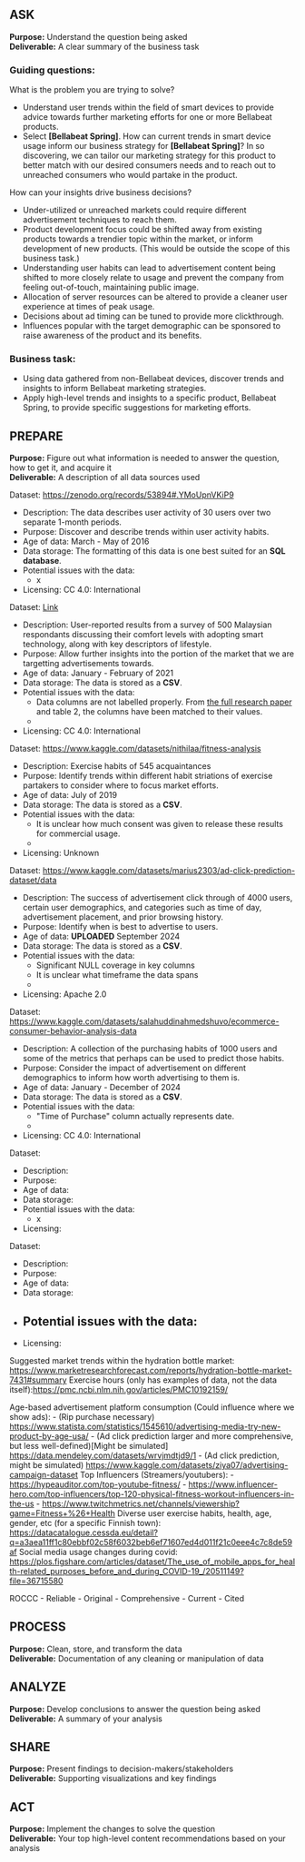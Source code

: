   ## ASK 
**Purpose:** Understand the question being asked \
**Deliverable:** A clear summary of the business task

### Guiding questions:
What is the problem you are trying to solve?
 - Understand user trends within the field of smart devices to provide advice towards further marketing efforts for one or more Bellabeat products.
 - Select **[Bellabeat Spring]**.  How can current trends in smart device usage inform our business strategy for **[Bellabeat Spring]**?  In so discovering, we can tailor our marketing strategy for this product to better match with our desired consumers needs and to reach out to unreached consumers who would partake in the product.

How can your insights drive business decisions?
 - Under-utilized or unreached markets could require different advertisement techniques to reach them.
 - Product development focus could be shifted away from existing products towards a trendier topic within the market, or inform development of new products. (This would be outside the scope of this business task.)
 - Understanding user habits can lead to advertisement content being shifted to more closely relate to usage and prevent the company from feeling out-of-touch, maintaining public image.
 - Allocation of server resources can be altered to provide a cleaner user experience at times of peak usage.
 - Decisions about ad timing can be tuned to provide more clickthrough.
 - Influences popular with the target demographic can be sponsored to raise awareness of the product and its benefits.


### Business task:
 - Using data gathered from non-Bellabeat devices, discover trends and insights to inform Bellabeat marketing strategies.
 - Apply high-level trends and insights to a specific product, Bellabeat Spring, to provide specific suggestions for marketing efforts.


## PREPARE
**Purpose:** Figure out what information is needed to answer the question, how to get it, and acquire it \
**Deliverable:** A description of all data sources used

Dataset: https://zenodo.org/records/53894#.YMoUpnVKiP9
- Description: The data describes user activity of 30 users over two separate 1-month periods.
- Purpose: Discover and describe trends within user activity habits.
- Age of data: March - May of 2016
- Data storage: The formatting of this data is one best suited for an **SQL database**.
- Potential issues with the data:
  - x
- Licensing: CC 4.0: International

Dataset: [Link](https://figshare.com/articles/dataset/Data_Sheet_1_Exploring_the_smart_wearable_payment_device_adoption_intention_Using_the_symmetrical_and_asymmetrical_analysis_methods_CSV/20963635/1?file=37250668)
- Description: User-reported results from a survey of 500 Malaysian respondants discussing their comfort levels with adopting smart technology, along with key descriptors of lifestyle.
- Purpose: Allow further insights into the portion of the market that we are targetting advertisements towards.
- Age of data: January - February of 2021
- Data storage: The data is stored as a **CSV**.
- Potential issues with the data:
  - Data columns are not labelled properly.  From [the full research paper](https://www.frontiersin.org/journals/psychology/articles/10.3389/fpsyg.2022.863544/full) and table 2, the columns have been matched to their values.
  - 
- Licensing: CC 4.0: International

Dataset: https://www.kaggle.com/datasets/nithilaa/fitness-analysis
- Description: Exercise habits of 545 acquaintances
- Purpose: Identify trends within different habit striations of exercise partakers to consider where to focus market efforts.
- Age of data: July of 2019
- Data storage: The data is stored as a **CSV**.
- Potential issues with the data:
  - It is unclear how much consent was given to release these results for commercial usage.
  - 
- Licensing: Unknown

Dataset: https://www.kaggle.com/datasets/marius2303/ad-click-prediction-dataset/data
- Description: The success of advertisement click through of 4000 users, certain user demographics, and categories such as time of day, advertisement placement, and prior browsing history.
- Purpose: Identify when is best to advertise to users.
- Age of data: **UPLOADED** September 2024
- Data storage: The data is stored as a **CSV**.
- Potential issues with the data:
  - Significant NULL coverage in key columns
  - It is unclear what timeframe the data spans
  - 
- Licensing: Apache 2.0

Dataset: https://www.kaggle.com/datasets/salahuddinahmedshuvo/ecommerce-consumer-behavior-analysis-data
- Description: A collection of the purchasing habits of 1000 users and some of the metrics that perhaps can be used to predict those habits.  
- Purpose: Consider the impact of advertisement on different demographics to inform how worth advertising to them is.
- Age of data: January - December of 2024
- Data storage: The data is stored as a **CSV**.
- Potential issues with the data:
  - "Time of Purchase" column actually represents date.
  - 
- Licensing: CC 4.0: International

Dataset: 
- Description:
- Purpose:
- Age of data:
- Data storage:
- Potential issues with the data:
  - x
- Licensing: 

Dataset: 
- Description:
- Purpose:
- Age of data:
- Data storage:
- Potential issues with the data:
  - 
- Licensing: 

Suggested market trends within the hydration bottle market: https://www.marketresearchforecast.com/reports/hydration-bottle-market-7431#summary
Exercise hours (only has examples of data, not the data itself):https://pmc.ncbi.nlm.nih.gov/articles/PMC10192159/


Age-based advertisement platform consumption (Could influence where we show ads): 
                                     - (Rip purchase necessary) https://www.statista.com/statistics/1545610/advertising-media-try-new-product-by-age-usa/
                                     - (Ad click prediction larger and more comprehensive, but less well-defined)[Might be simulated] https://data.mendeley.com/datasets/wrvjmdtjd9/1
                                     - (Ad click prediction, might be simulated) https://www.kaggle.com/datasets/ziya07/advertising-campaign-dataset
Top Influencers (Streamers/youtubers): 
                                     - https://hypeauditor.com/top-youtube-fitness/
                                     - https://www.influencer-hero.com/top-influencers/top-120-physical-fitness-workout-influencers-in-the-us
                                     - https://www.twitchmetrics.net/channels/viewership?game=Fitness+%26+Health
Diverse user exercise habits, health, age, gender, etc (for a specific Finnish town): https://datacatalogue.cessda.eu/detail?q=a3aea11ff1c80ebbf02c58f6032beb6ef71607ed4d011f21c0eee4c7c8de59af
Social media usage changes during covid: https://plos.figshare.com/articles/dataset/The_use_of_mobile_apps_for_health-related_purposes_before_and_during_COVID-19_/20511149?file=36715580

ROCCC - Reliable - Original - Comprehensive - Current - Cited

## PROCESS
**Purpose:** Clean, store, and transform the data \
**Deliverable:** Documentation of any cleaning or manipulation of data

## ANALYZE
**Purpose:** Develop conclusions to answer the question being asked \
**Deliverable:** A summary of your analysis

## SHARE
**Purpose:** Present findings to decision-makers/stakeholders \
**Deliverable:** Supporting visualizations and key findings

## ACT
**Purpose:** Implement the changes to solve the question \
**Deliverable:** Your top high-level content recommendations based on your analysis
